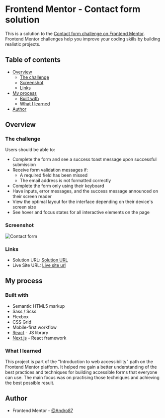# Frontend Mentor - Contact form solution

This is a solution to the [Contact form challenge on Frontend Mentor](https://www.frontendmentor.io/challenges/contact-form--G-hYlqKJj). Frontend Mentor challenges help you improve your coding skills by building realistic projects.

## Table of contents

-   [Overview](#overview)
    -   [The challenge](#the-challenge)
    -   [Screenshot](#screenshot)
    -   [Links](#links)
-   [My process](#my-process)
    -   [Built with](#built-with)
    -   [What I learned](#what-i-learned)
-   [Author](#author)

## Overview

### The challenge

Users should be able to:

-   Complete the form and see a success toast message upon successful submission
-   Receive form validation messages if:
    -   A required field has been missed
    -   The email address is not formatted correctly
-   Complete the form only using their keyboard
-   Have inputs, error messages, and the success message announced on their screen reader
-   View the optimal layout for the interface depending on their device's screen size
-   See hover and focus states for all interactive elements on the page

### Screenshot

![Contact form](./public/assets/images/portfolio_screenshot.png)

### Links

-   Solution URL: [Solution URL](https://github.com/Andro87/contact-form-path.git)
-   Live Site URL: [Live site url](https://contact-form-path.vercel.app/)

## My process

### Built with

-   Semantic HTML5 markup
-   Sass / Scss
-   Flexbox
-   CSS Grid
-   Mobile-first workflow
-   [React](https://reactjs.org/) - JS library
-   [Next.js](https://nextjs.org/) - React framework

### What I learned

This project is part of the "Introduction to web accessibility" path on the Frontend Mentor platform. It helped me gain a better understanding of the best practices and techniques for building accessible forms that everyone can use.
The main focus was on practising those techniques and achieving the best possible result.

## Author

-   Frontend Mentor - [@Andro87](https://www.frontendmentor.io/profile/Andro87)
